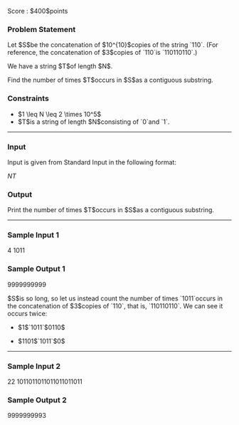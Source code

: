 
<div>

<span>

<span>

<p>
Score : $400$points
</p>

<div>

<section>

### **Problem Statement**

<p>
Let $S$be the concatenation of $10^{10}$copies of the string `110`. (For reference, the concatenation of $3$copies of `110`is `110110110`.)
</p>

<p>
We have a string $T$of length $N$.
</p>

<p>
Find the number of times $T$occurs in $S$as a contiguous substring.
</p>

</section>

</div>

<div>

<section>

### **Constraints**

<ul>

<li>
$1 \leq N \leq 2 \times 10^5$
</li>

<li>
$T$is a string of length $N$consisting of `0`and `1`.
</li>

</ul>

</section>

</div>

---

<div>

<div>

<section>

### **Input**

<p>
Input is given from Standard Input in the following format:
</p>

<div>

$N$$T$
</div>

</section>

</div>

<div>

<section>

### **Output**

<p>
Print the number of times $T$occurs in $S$as a contiguous substring.
</p>

</section>

</div>

</div>

---

<div>

<section>

### **Sample Input 1**

<div>

4
1011

</div>

</section>

</div>

<div>

<section>

### **Sample Output 1**

<div>

9999999999

</div>

<p>
$S$is so long, so let us instead count the number of times `1011`occurs in the concatenation of $3$copies of `110`, that is, `110110110`. We can see it occurs twice:
</p>

<ul>

<li>

<p>
$1$`1011`$0110$
</p>

</li>

<li>

<p>
$1101$`1011`$0$
</p>

</li>

</ul>

</section>

</div>

---

<div>

<section>

### **Sample Input 2**

<div>

22
1011011011011011011011

</div>

</section>

</div>

<div>

<section>

### **Sample Output 2**

<div>

9999999993

</div>

</section>

</div>

</span>

</span>

</div>
